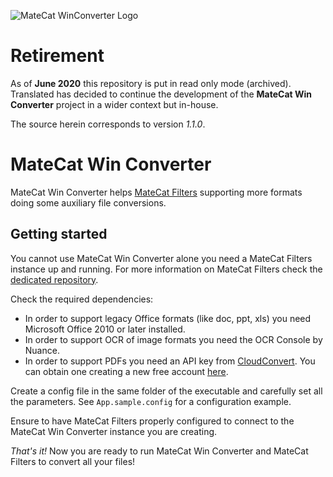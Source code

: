 ![MateCat WinConverter Logo]("http://i.imgur.com/o7gUQ7G.png")


# Retirement

As of **June 2020** this repository is put in read only mode (archived).
Translated has decided to continue the development of the **MateCat Win Converter** project in a wider context but in-house.

The source herein corresponds to version _1.1.0_.

# MateCat Win Converter

MateCat Win Converter helps [MateCat Filters](https://github.com/matecat/MateCat-Filters) supporting more formats doing some auxiliary file conversions.

## Getting started

You cannot use MateCat Win Converter alone you need a MateCat Filters instance up and running. For more information on MateCat Filters check the [dedicated repository](https://github.com/matecat/MateCat-Filters).

Check the required dependencies:

* In order to support legacy Office formats (like doc, ppt, xls) you need Microsoft Office 2010 or later installed.
* In order to support OCR of image formats you need the OCR Console by Nuance.
* In order to support PDFs you need an API key from [CloudConvert](https://cloudconvert.com/). You can obtain one creating a new free account [here](https://cloudconvert.com/user/registration).

Create a config file in the same folder of the executable and carefully set all the parameters. See `App.sample.config` for a configuration example.

Ensure to have MateCat Filters properly configured to connect to the MateCat Win Converter instance you are creating.

*That's it!* Now you are ready to run MateCat Win Converter and MateCat Filters to convert all your files!
